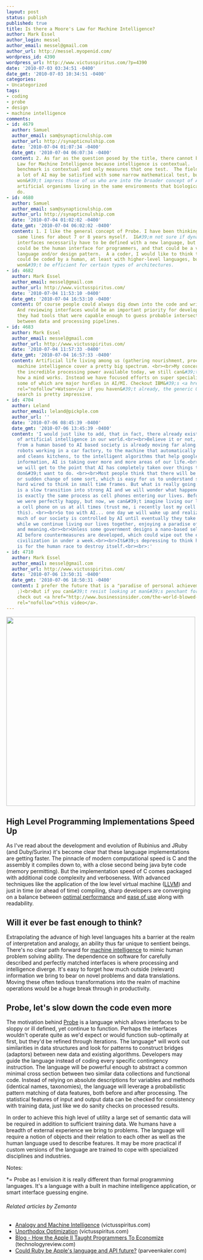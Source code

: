 ```yaml
---
layout: post
status: publish
published: true
title: Is there a Moore's Law for Machine Intelligence?
author: Mark Essel
author_login: messel
author_email: messel@gmail.com
author_url: http://messel.myopenid.com/
wordpress_id: 4390
wordpress_url: http://www.victusspiritus.com/?p=4390
date: '2010-07-03 03:34:51 -0400'
date_gmt: '2010-07-03 10:34:51 -0400'
categories:
- Uncategorized
tags:
- coding
- probe
- design
- machine intelligence
comments:
- id: 4679
  author: Samuel
  author_email: sam@synapticnulship.com
  author_url: http://synapticnulship.com
  date: '2010-07-04 01:07:34 -0400'
  date_gmt: '2010-07-04 06:07:34 -0400'
  content: 2. As far as the question posed by the title, there cannot be a Moore&#39;s
    Law for Machine Intelligence because intelligence is contextual.   Even a specific
    benchmark is contextual and only measures that one test.  The field of MI and
    a lot of AI may be satisfied with some narrow mathematical test, but that certainly
    won&#39;t impress those of us who are into the broader concept of AI which includes
    artificial organisms living in the same environments that biological organisms
    do.
- id: 4680
  author: Samuel
  author_email: sam@synapticnulship.com
  author_url: http://synapticnulship.com
  date: '2010-07-04 01:02:02 -0400'
  date_gmt: '2010-07-04 06:02:02 -0400'
  content: 1. I like the general concept of Probe. I have been thinking along the
    same lines for about 7 or 8 years myself.  I&#39;m not sure if dynamic/automatic
    interfaces necessarily have to be defined with a new language, but of course that
    could be the human interface for programmers, and that could be a very useful
    language and/or design pattern.  A a coder, I would like to think that everything
    could be coded by a human, at least with higher-level languages, but maybe that
    won&#39;t be efficient for certain types of architectures.
- id: 4682
  author: Mark Essel
  author_email: messel@gmail.com
  author_url: http://www.victusspiritus.com/
  date: '2010-07-04 11:53:10 -0400'
  date_gmt: '2010-07-04 16:53:10 -0400'
  content: Of course people could always dig down into the code and write it themselves.
    And reviewing interfaces would be an important priority for developers even if
    they had tools that were capable enough to guess probable intersections/mappings
    between data and processing pipelines.
- id: 4683
  author: Mark Essel
  author_email: messel@gmail.com
  author_url: http://www.victusspiritus.com/
  date: '2010-07-04 11:57:33 -0400'
  date_gmt: '2010-07-04 16:57:33 -0400'
  content: Artificial life living among us (gathering nourishment, procreating) and
    machine intelligence cover a pretty big spectrum. <br><br>My concern is that with
    the incredible processing power available today, we still can&#39;t properly simulate
    how a mind works. Instead we have focused efforts on super specialized subsystems
    some of which are major hurdles in AI/MI. Checkout IBM&#39;s <a href="http://www.research.ibm.com/deepqa/"
    rel="nofollow">Watson</a> if you haven&#39;t already, the generic Q&A data/language
    search is pretty impressive.
- id: 4704
  author: Leland
  author_email: leland@pickple.com
  author_url: ''
  date: '2010-07-06 08:45:39 -0400'
  date_gmt: '2010-07-06 13:45:39 -0400'
  content: 'I would just like to add, that in fact, there already exists many examples
    of artificial intelligence in our world.<br><br>Believe it or not, the transition
    from a human based to AI based society is already moving far along.<br><br>From
    robots working in a car factory, to the machine that automatically cuts grass
    and cleans kitchens, to the intelligent algorithms that help google sort through
    information, AI is taking over more and more areas of our life.<br><br>Eventually
    we will get to the point that AI has completely taken over things that humans
    don&#39;t want to do. <br><br>Most people think that there will be an "AI revolution"
    or sudden change of some sort, which is easy for us to understand since we are
    hard wired to think in small time frames. But what is really going to happen,
    is a slow transition into strong AI and we will wonder what happened. <br><br>It
    is exactly the same process as cell phones entering our lives. Before cell phones,
    we were perfectly happy, but now, we can&#39;t imagine living our lives without
    a cell phone on us at all times (trust me, i recently lost my cell phone and felt
    this). <br><br>So too with AI... one day we will wake up and realize just how
    much of our society is controlled by AI until eventually they take off by themselves
    while we continue living our lives together, enjoying a paradise of personal achievement
    and meaning.<br><br>Unless some government designs a nano-based self replicating
    AI before countermeasures are developed, which could wipe out the entire human
    civilization in under a week.<br><br>It&#39;s depressing to think how easy it
    is for the human race to destroy itself.<br><br>:'
- id: 4710
  author: Mark Essel
  author_email: messel@gmail.com
  author_url: http://www.victusspiritus.com/
  date: '2010-07-06 13:50:31 -0400'
  date_gmt: '2010-07-06 18:50:31 -0400'
  content: I prefer the future that is a "paradise of personal achievement and meaning"
    ;)<br>But if you can&#39;t resist looking at man&#39;s penchant for self destruction,
    check out <a href="http://www.businessinsider.com/the-world-blowed-up-real-good-2010-7-2"
    rel="nofollow">this video</a>.
---
```

<p><a href="http://www.ieee.org/portal/site/sscs/menuitem.f07ee9e3b2a01d06bb9305765bac26c8/index.jsp?&amp;pName=sscs_level1_article&amp;TheCat=6010&amp;path=sscs/06Sept&amp;file=Halfhill.xml"><img class="size-full wp-image-4392" title="moores_law" src="{{ site.url }}/assets/2010/07/moores_law.jpg" alt="" width="500" height="500"/></a></p>
<h2>High Level Programming Implementations Speed Up</h2>
<p style="text-align: left;">As I've read about the development and evolution of Rubinius and JRuby (and Duby/Surinx) it's become clear that these language implementations are getting faster. The pinnacle of modern computational speed is C and the assembly it compiles down to, with a close second being java byte code (memory permitting). But the implementation speed of C comes packaged with additional code complexity and verboseness. With advanced techniques like the application of the low level virtual machine (<a href="http://en.wikipedia.org/wiki/Low_Level_Virtual_Machine">LLVM</a>) and just in time (or ahead of time) compiling, sharp developers are converging on a balance between <a href="http://victusfate.github.io/victusspiritus/uncategorized/2010/04/20/instant-utility-optimal-execution-syntactic-sugar/">optimal performance</a> and <a href="http://victusfate.github.io/victusspiritus/uncategorized/2010/04/03/ideal-coding-easy-to-pickup-yet-abundant-in-function/">ease of use</a> along with readability.</p>
<h2 style="text-align: left;">Will it ever be fast enough to think?</h2>
<p>Extrapolating the advance of high level languages hits a barrier at the realm of interpretation and analogy, an ability thus far unique to sentient beings. There's no clear path forward for <a href="http://victusfate.github.io/victusspiritus/uncategorized/2010/06/27/analogy-and-machine-intelligence/">machine intelligence</a> to mimic human problem solving ability. The dependence on software for carefully described and perfectly matched interfaces is where processing and intelligence diverge. It's easy to forget how much outside (relevant) information we bring to bear on novel problems and data translations. Moving these often tedious transformations into the realm of machine operations would be a huge break through in productivity.</p>
<h2>Probe, let's slow down the code even more</h2>
<p>The motivation behind <a href="http://www.victusspiritus.com/tag/probe/">Probe</a> is a language which allows interfaces to be sloppy or ill defined, yet continue to function. Perhaps the interfaces wouldn't operate quite as we'd expect or would function sub-optimally at first, but they'd be refined through iterations. The language* will work out similarities in data structures and look for patterns to construct bridges (adaptors) between new data and existing algorithms. Developers may guide the language instead of coding every specific contingency instruction. The language will be powerful enough to abstract a common minimal cross section between two similar data collections and functional code. Instead of relying on absolute descriptions for variables and methods (identical names, taxonomies), the language will leverage a probabilistic pattern matching of data features, both before and after processing. The statistical features of input and output data can be checked for consistency with training data, just like we do sanity checks on processed results.</p>
<p>In order to achieve this high level of utility a large set of semantic data will be required in addition to sufficient training data. We humans have a breadth of external experience we bring to problems. The language will require a notion of objects and their relation to each other as well as the human language used to describe features. It may be more practical if custom versions of the language are trained to cope with specialized disciplines and industries.</p>
<p>Notes:</p>
<p>*= Probe as I envision it is really different than formal programming languages. It's a language with a built in machine intelligence application, or smart interface guessing engine.</p>
<div id="_mcePaste" style="position: absolute; left: -10000px; top: 1304px; width: 1px; height: 1px; overflow-x: hidden; overflow-y: hidden;"><a href="http://www.victusspiritus.com/tag/probe/">http://www.victusspiritus.com/tag/probe/</a>�</div>
<h6 class="zemanta-related-title" style="font-size: 1em;">Related articles by Zemanta</h6>
<ul class="zemanta-article-ul">
<li class="zemanta-article-ul-li"><a href="http://victusfate.github.io/victusspiritus/uncategorized/2010/06/27/analogy-and-machine-intelligence/">Analogy and Machine Intelligence</a> (victusspiritus.com)</li>
<li class="zemanta-article-ul-li"><a href="http://victusfate.github.io/victusspiritus/uncategorized/2010/04/01/unorthodox-optimization/">Unorthodox Optimization</a> (victusspiritus.com)</li>
<li class="zemanta-article-ul-li"><a href="http://www.technologyreview.com/blog/guest/25339/?ref=rss">Blog - How the Apple II Taught Programmers To Economize</a> (technologyreview.com)</li>
<li class="zemanta-article-ul-li"><a href="http://parveenkaler.com/2010/06/30/could-ruby-be-apples-language-and-api-future-3/">Could Ruby be Apple's language and API future?</a> (parveenkaler.com)</li>
</ul>

